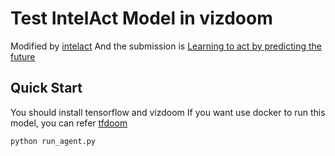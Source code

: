 # Test IntelAct Model in vizdoom
Modified by
	[intelact](https://github.com/ebonyclock/vizdoom_cig2017/tree/master/intelact)
And the submission is
	[Learning to act by predicting the future](http://vladlen.info/papers/learning-to-act.pdf)

## Quick Start
You should install tensorflow and vizdoom
If you want use docker to run this model, you can refer [tfdoom](https://github.com/chendagui16/tfdoom)
```
python run_agent.py
```
